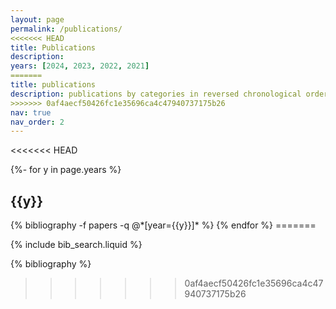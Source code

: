 ```yaml
---
layout: page
permalink: /publications/
<<<<<<< HEAD
title: Publications
description: 
years: [2024, 2023, 2022, 2021]
=======
title: publications
description: publications by categories in reversed chronological order. generated by jekyll-scholar.
>>>>>>> 0af4aecf50426fc1e35696ca4c47940737175b26
nav: true
nav_order: 2
---
```


<!-- _pages/publications.md -->

<<<<<<< HEAD
<div class="publications">

{%- for y in page.years %}

<h2 class="year">{{y}}</h2>
  {% bibliography -f papers -q @*[year={{y}}]* %}
  <!-- <i class="fas fa-link"></i> -->
{% endfor %}
=======
<!-- Bibsearch Feature -->

{% include bib_search.liquid %}

<div class="publications">

{% bibliography %}
>>>>>>> 0af4aecf50426fc1e35696ca4c47940737175b26

</div>

